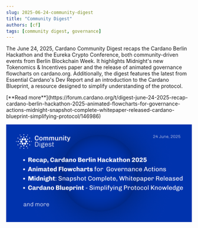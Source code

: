```yaml
---
slug: 2025-06-24-community-digest
title: "Community Digest"
authors: [cf]
tags: [community digest, governance]
---
```



The June 24, 2025, Cardano Community Digest recaps the Cardano Berlin Hackathon and the Eureka Crypto Conference, both community-driven events from Berlin Blockchain Week. It highlights Midnight's new Tokenomics & Incentives paper and the release of animated governance flowcharts on cardano.org. Additionally, the digest features the latest from Essential Cardano's Dev Report and an introduction to the Cardano Blueprint, a resource designed to simplify understanding of the protocol.

<div style={{ textAlign: 'right' }}>
 [**Read more**](https://forum.cardano.org/t/digest-june-24-2025-recap-cardano-berlin-hackathon-2025-animated-flowcharts-for-governance-actions-midnight-snapshot-complete-whitepaper-released-cardano-blueprint-simplifying-protocol/146986) 
</div>

 ![community digest](./community-digest.png)

